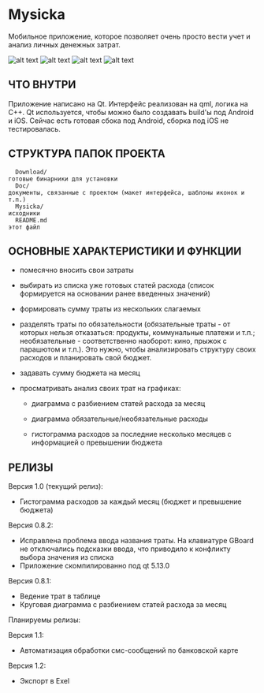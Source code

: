 Mysicka 
=============================

Мобильное приложение, которое позволяет очень просто вести учет и анализ личных денежных затрат.

![alt text](https://github.com/keymkm/Mysicka/blob/master/Doc/Screenshots/Screenshot_20191109_125029.png)
![alt text](https://github.com/keymkm/Mysicka/blob/master/Doc/Screenshots/Screenshot_20191109_125126.png)
![alt text](https://github.com/keymkm/Mysicka/blob/master/Doc/Screenshots/Screenshot_20191109_124945.png)
![alt text](https://github.com/keymkm/Mysicka/blob/master/Doc/Screenshots/Screenshot_20191109_124905.png)

ЧТО ВНУТРИ
----------
Приложение написано на Qt. Интерфейс реализован на qml, логика на С++.
Qt используется, чтобы можно было создавать build'ы под Android и iOS.
Сейчас есть готовая сбока под Android, сборка под iOS не тестировалась.

СТРУКТУРА ПАПОК ПРОЕКТА
-----------------------

      Download/                                                                           готовые бинарники для установки
      Doc/                                                                                документы, связанные с проектом (макет интерфейса, шаблоны иконок и т.п.)
      Mysicka/                                                                            исходники
      README.md                                                                           этот файл


ОСНОВНЫЕ ХАРАКТЕРИСТИКИ И ФУНКЦИИ
---------------------------------

- помесячно вносить свои затраты

- выбирать из списка уже готовых статей расхода (список формируется на основании ранее введенных значений)

- формировать сумму траты из нескольких слагаемых

- разделять траты по обязательности (обязательные траты - от которых нельзя отказаться: продукты, коммунальные платежи и т.п.; необязательные - соответственно наоборот: кино, прыжок с парашютом и т.п.). Это нужно, чтобы анализировать структуру своих расходов и планировать свой бюджет.

- задавать сумму бюджета на месяц

- просматривать анализ своих трат на графиках:

  - диаграмма с разбиением статей расхода за месяц

  - диаграмма обязательные/необязательные расходы

  - гистограмма расходов за последние несколько месяцев с информацией о превышении бюджета 

РЕЛИЗЫ
------
Версия 1.0 (текущий релиз):

- Гистограмма расходов за каждый месяц (бюджет и превышение бюджета)

Версия 0.8.2:

- Исправлена проблема ввода названия траты. На клавиатуре GBoard не отключались подсказки ввода, что приводило к конфликту выбора значения из списка
- Приложение скомпилированно под qt 5.13.0

Версия 0.8.1:

- Ведение трат в таблице
- Круговая диаграмма с разбиением статей расхода за месяц

Планируемы релизы:

Версия 1.1:

- Автоматизация обработки смс-сообщений по банковской карте

Версия 1.2:

- Экспорт в Exel






